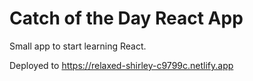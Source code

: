 # Catch of the Day React App
Small app to start learning React.

Deployed to
https://relaxed-shirley-c9799c.netlify.app
